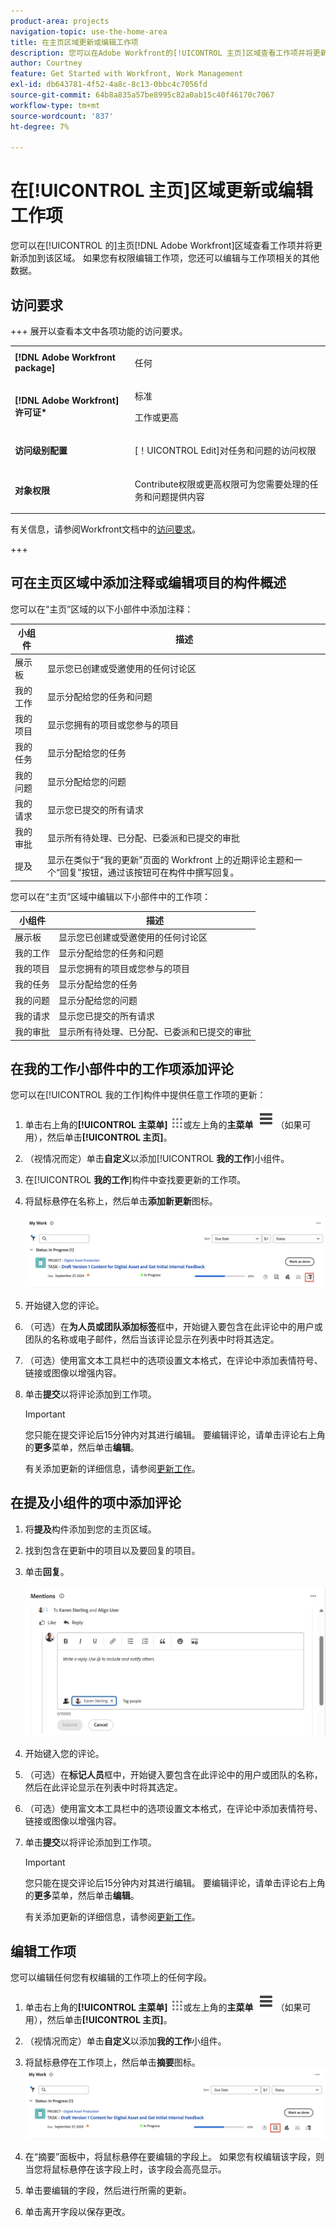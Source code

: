 ```yaml
---
product-area: projects
navigation-topic: use-the-home-area
title: 在主页区域更新或编辑工作项
description: 您可以在Adobe Workfront的[!UICONTROL 主页]区域查看工作项并将更新添加到该区域。 如果您有权限编辑工作项，您还可以编辑与工作项相关的其他数据。
author: Courtney
feature: Get Started with Workfront, Work Management
exl-id: db643781-4f52-4a8c-8c13-0bbc4c7056fd
source-git-commit: 64b8a835a57be8995c82a0ab15c40f46170c7067
workflow-type: tm+mt
source-wordcount: '837'
ht-degree: 7%

---
```


# 在[!UICONTROL 主页]区域更新或编辑工作项

<!--Audited: 04/2024-->

<!--<span class="preview">The highlighted information on this page refers to functionality not yet generally available. It is available only in the Preview environment for all customers. After the monthly releases to Production, the same features are also available in the Production environment for customers who enabled fast releases. </span>   

<span class="preview">For information about fast releases, see [Enable or disable fast releases for your organization](/help/quicksilver/administration-and-setup/set-up-workfront/configure-system-defaults/enable-fast-release-process.md). </span>-->

您可以在[!UICONTROL 的]主页[!DNL Adobe Workfront]区域查看工作项并将更新添加到该区域。 如果您有权限编辑工作项，您还可以编辑与工作项相关的其他数据。

## 访问要求

+++ 展开以查看本文中各项功能的访问要求。

<table style="table-layout:auto"> 
 <col> 
 </col> 
 <col> 
 </col> 
 <tbody> 
  <tr> 
   <td role="rowheader"><strong>[!DNL Adobe Workfront package]</strong></td> 
   <td> <p>任何</p> </td> 
  </tr> 
  <tr> 
   <td role="rowheader"><strong>[!DNL Adobe Workfront] 许可证*</strong></td> 
   <td> <p>标准</p>
   <p>工作或更高</p> </td> 
  </tr> 
  <tr> 
   <td role="rowheader"><strong>访问级别配置</strong></td> 
   <td> <p>[！UICONTROL Edit]对任务和问题的访问权限</p> </td> 
  </tr> 
  <tr> 
   <td role="rowheader"><strong>对象权限</strong></td> 
   <td> <p>Contribute权限或更高权限可为您需要处理的任务和问题提供内容</p> </td> 
  </tr> 
 </tbody> 
</table>

有关信息，请参阅Workfront文档中的[访问要求](/help/quicksilver/administration-and-setup/add-users/access-levels-and-object-permissions/access-level-requirements-in-documentation.md)。

+++

<!--not sure if this  from the old UI: we don't have a Work List anymore - should this section come off? 

## View updates on a work item

You can view updates on any work item in the [!UICONTROL Work List]:

1. Click the **[!UICONTROL Main Menu]** ![Main Menu icon](assets/main-menu-icon.png) in the upper-right corner, or the **Main Menu** ![Main Menu lines icon](assets/lines-main-menu.png) in the upper-left corner, if available, then click **[!UICONTROL Home]**.
1. In the **[!UICONTROL Work List]** area, select the item where you want to view updates.\
   Updates are displayed in the right panel.

-->

## 可在主页区域中添加注释或编辑项目的构件概述

您可以在“主页”区域的以下小部件中添加注释：

| 小组件 | 描述 |
|--------------|---------------------------------------------------------------------------------------------------|
| 展示板 | 显示您已创建或受邀使用的任何讨论区 |
| 我的工作 | 显示分配给您的任务和问题 |
| 我的项目 | 显示您拥有的项目或您参与的项目 |
| 我的任务 | 显示分配给您的任务 |
| 我的问题 | 显示分配给您的问题 |
| 我的请求 | 显示您已提交的所有请求 |
| 我的审批 | 显示所有待处理、已分配、已委派和已提交的审批 |
| 提及 | 显示在类似于“我的更新”页面的 Workfront 上的近期评论主题和一个“回复”按钮，通过该按钮可在构件中撰写回复。 |

您可以在“主页”区域中编辑以下小部件中的工作项：

| 小组件 | 描述 |
|--------------|---------------------------------------------------------------------------------------------------|
| 展示板 | 显示您已创建或受邀使用的任何讨论区 |
| 我的工作 | 显示分配给您的任务和问题 |
| 我的项目 | 显示您拥有的项目或您参与的项目 |
| 我的任务 | 显示分配给您的任务 |
| 我的问题 | 显示分配给您的问题 |
| 我的请求 | 显示您已提交的所有请求 |
| 我的审批 | 显示所有待处理、已分配、已委派和已提交的审批 |

## 在我的工作小部件中的工作项添加评论

您可以在[!UICONTROL 我的工作]构件中提供任意工作项的更新：

1. 单击右上角的&#x200B;**[!UICONTROL 主菜单]** ![主菜单图标](assets/main-menu-icon.png)或左上角的&#x200B;**主菜单** ![主菜单行图标](assets/lines-main-menu.png)（如果可用），然后单击&#x200B;**[!UICONTROL 主页]**。
1. （视情况而定）单击&#x200B;**自定义**&#x200B;以添加&#x200B;[!UICONTROL **我的工作**]&#x200B;小组件。

1. 在&#x200B;[!UICONTROL **我的工作**]&#x200B;构件中查找要更新的工作项。
1. 将鼠标悬停在名称上，然后单击&#x200B;**添加新更新**&#x200B;图标。

   ![添加小部件更新](assets/add-update-on-widget.png)

1. 开始键入您的评论。
1. （可选）在&#x200B;**为人员或团队添加标签**&#x200B;框中，开始键入要包含在此评论中的用户或团队的名称或电子邮件，然后当该评论显示在列表中时将其选定。
1. （可选）使用富文本工具栏中的选项设置文本格式，在评论中添加表情符号、链接或图像以增强内容。
1. 单击&#x200B;**提交**&#x200B;以将评论添加到工作项。

   >[!IMPORTANT]
   >
   >您只能在提交评论后15分钟内对其进行编辑。 要编辑评论，请单击评论右上角的&#x200B;**更多**&#x200B;菜单，然后单击&#x200B;**编辑**。

   有关添加更新的详细信息，请参阅[更新工作](/help/quicksilver/workfront-basics/updating-work-items-and-viewing-updates/update-work.md)。


## 在提及小组件的项中添加评论

1. 将&#x200B;**提及**&#x200B;构件添加到您的主页区域。

1. 找到包含在更新中的项目以及要回复的项目。

1. 单击&#x200B;**回复**。

   ![回复评论](assets/reply-to-comment-in-mentions-widget.png)

1. 开始键入您的评论。
1. （可选）在&#x200B;**标记人员**&#x200B;框中，开始键入要包含在此评论中的用户或团队的名称，然后在此评论显示在列表中时将其选定。
1. （可选）使用富文本工具栏中的选项设置文本格式，在评论中添加表情符号、链接或图像以增强内容。
1. 单击&#x200B;**提交**&#x200B;以将评论添加到工作项。

   >[!IMPORTANT]
   >
   >您只能在提交评论后15分钟内对其进行编辑。 要编辑评论，请单击评论右上角的&#x200B;**更多**&#x200B;菜单，然后单击&#x200B;**编辑**。

   有关添加更新的详细信息，请参阅[更新工作](/help/quicksilver/workfront-basics/updating-work-items-and-viewing-updates/update-work.md)。

## 编辑工作项

您可以编辑任何您有权编辑的工作项上的任何字段。

1. 单击右上角的&#x200B;**[!UICONTROL 主菜单]** ![主菜单图标](assets/main-menu-icon.png)或左上角的&#x200B;**主菜单** ![主菜单行图标](assets/lines-main-menu.png)（如果可用），然后单击&#x200B;**[!UICONTROL 主页]**。
1. （视情况而定）单击&#x200B;**自定义**&#x200B;以添加&#x200B;**我的工作**&#x200B;小组件。

1. 将鼠标悬停在工作项上，然后单击&#x200B;**摘要**图标。
   ![打开摘要](assets/open-summary-new-home.png)

1. 在“摘要”面板中，将鼠标悬停在要编辑的字段上。
如果您有权编辑该字段，则当您将鼠标悬停在该字段上时，该字段会高亮显示。
1. 单击要编辑的字段，然后进行所需的更新。
1. 单击离开字段以保存更改。
